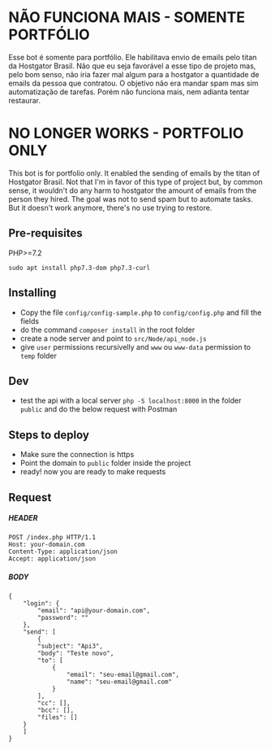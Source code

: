 #  NÃO FUNCIONA MAIS - SOMENTE PORTFÓLIO

Esse bot é somente para portfólio. Ele habilitava envio de emails pelo titan da Hostgator Brasil. Não que eu seja favorável a esse tipo de projeto mas, pelo bom senso, não iria fazer mal algum para a hostgator a quantidade de emails da pessoa que contratou. O objetivo não era mandar spam mas sim automatização de tarefas. Porém não funciona mais, nem adianta tentar restaurar.

# NO LONGER WORKS - PORTFOLIO ONLY

This bot is for portfolio only. It enabled the sending of emails by the titan of Hostgator Brasil. Not that I'm in favor of this type of project but, by common sense, it wouldn't do any harm to hostgator the amount of emails from the person they hired. The goal was not to send spam but to automate tasks. But it doesn't work anymore, there's no use trying to restore.


## Pre-requisites

PHP>=7.2

```
sudo apt install php7.3-dom php7.3-curl
```

## Installing
- Copy the file `config/config-sample.php` to `config/config.php` and fill the fields
- do the command `composer install` in the root folder
- create a node server and point to `src/Node/api_node.js`
- give `user` permissions recursivelly and `www` ou `www-data` permission to `temp` folder

## Dev
- test the api with a local server `php -S localhost:8000` in the folder `public` and do the below request with Postman

## Steps to deploy 

- Make sure the connection is https
- Point the domain to `public` folder inside the project
- ready! now you are ready to make requests


## Request

##### HEADER
```
POST /index.php HTTP/1.1
Host: your-domain.com
Content-Type: application/json
Accept: application/json
```
##### BODY
```
{
    "login": {
        "email": "api@your-domain.com",
        "password": ""
    },
    "send": [
        {
        "subject": "Api3",
        "body": "Teste novo",
        "to": [
            {
                "email": "seu-email@gmail.com",
                "name": "seu-email@gmail.com"
            }
        ],
        "cc": [],
        "bcc": [],
        "files": []
    }
    ]
}
```
